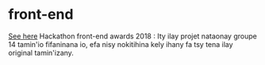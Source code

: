 # front-end
[See here](https://chrys-elrak.github.io/front-end/)
Hackathon front-end awards 2018 : Ity ilay projet nataonay groupe 14 tamin'io fifaninana io, efa nisy nokitihina kely ihany fa tsy tena ilay original tamin'izany.
